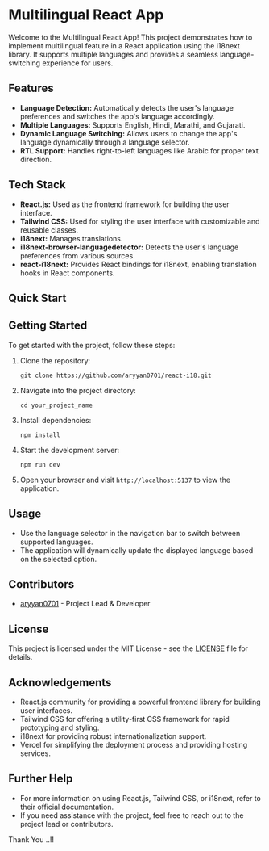 # Multilingual React App

Welcome to the Multilingual React App! This project demonstrates how to implement multilingual feature in a React application using the i18next library. It supports multiple languages and provides a seamless language-switching experience for users.

## Features

- **Language Detection:** Automatically detects the user's language preferences and switches the app's language accordingly.
- **Multiple Languages:** Supports English, Hindi, Marathi, and Gujarati.
- **Dynamic Language Switching:** Allows users to change the app's language dynamically through a language selector.
- **RTL Support:** Handles right-to-left languages like Arabic for proper text direction.

## Tech Stack

- **React.js:** Used as the frontend framework for building the user interface.
- **Tailwind CSS:** Used for styling the user interface with customizable and reusable classes.
- **i18next:** Manages translations.
- **i18next-browser-languagedetector:** Detects the user's language preferences from various sources.
- **react-i18next:** Provides React bindings for i18next, enabling translation hooks in React components.

## Quick Start


## Getting Started

To get started with the project, follow these steps:

1. Clone the repository:
   ```
   git clone https://github.com/aryyan0701/react-i18.git
   ```
2. Navigate into the project directory:
   ```
   cd your_project_name
   ```
3. Install dependencies:
   ```
   npm install
   ```
4. Start the development server:
   ```
   npm run dev
   ```
5. Open your browser and visit `http://localhost:5137` to view the application.


## Usage

- Use the language selector in the navigation bar to switch between supported languages.
- The application will dynamically update the displayed language based on the selected option.

## Contributors

- [aryyan0701](https://github.com/aryyan0701) - Project Lead & Developer

## License

This project is licensed under the MIT License - see the [LICENSE](LICENSE) file for details.

## Acknowledgements

- React.js community for providing a powerful frontend library for building user interfaces.
- Tailwind CSS for offering a utility-first CSS framework for rapid prototyping and styling.
- i18next for providing robust internationalization support.
- Vercel for simplifying the deployment process and providing hosting services.

## Further Help

- For more information on using React.js, Tailwind CSS, or i18next, refer to their official documentation.
- If you need assistance with the project, feel free to reach out to the project lead or contributors.

Thank You ..!!
